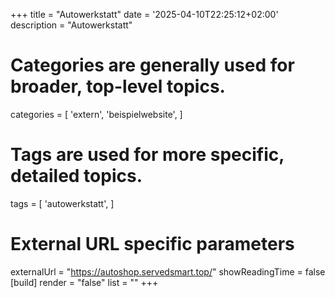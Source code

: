 +++
title = "Autowerkstatt"
date = '2025-04-10T22:25:12+02:00'
description = "Autowerkstatt"
# Categories are generally used for broader, top-level topics.
categories = [
 'extern',
 'beispielwebsite',
]
# Tags are used for more specific, detailed topics.
tags = [
 'autowerkstatt',
]
# External URL specific parameters
externalUrl = "https://autoshop.servedsmart.top/"
showReadingTime = false
[build]
render = "false"
list = ""
+++
